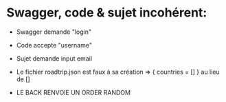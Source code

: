 # Swagger, code & sujet incohérent:
- Swagger demande "login"
- Code accepte "username"
- Sujet demande input email

- Le fichier roadtrip.json est faux à sa création => { countries = [] } au lieu de []

- LE BACK RENVOIE UN ORDER RANDOM
